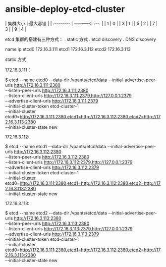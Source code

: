 # ansible-deploy-etcd-cluster

| 集群大小   |    最大容错  |
| :-------- | --------:| :--: |
| 1	      |    0      |
| 3	      |    1      |
| 5	      |    2      |
| 7	      |    3      |
| 9	      |    4      |

etcd 集群的搭建有三种方式：
. static 方式
. etcd discovery
. DNS discovery

name	  ip
etcd0 172.16.3.111
etcd1	172.16.3.112
etcd2	172.16.3.113

static 方式


172.16.3.111：

$ etcd --name etcd0 --data-dir /vpants/etcd/data --initial-advertise-peer-urls http://172.16.3.111:2380 \
  --listen-peer-urls http://172.16.3.111:2380 \
  --listen-client-urls http://172.16.3.111:2379,http://127.0.0.1:2379 \
  --advertise-client-urls http://172.16.3.111:2379 \
  --initial-cluster-token etcd-cluster-1 \
  --initial-cluster etcd0=http://172.16.3.111:2380,etcd1=http://172.16.3.112:2380,etcd2=http://172.16.3.113:2380 \
  --initial-cluster-state new
  
172.16.3.112:

$ etcd --name etcd1 --data-dir /vpants/etcd/data --initial-advertise-peer-urls http://172.16.3.112:2380 \
  --listen-peer-urls http://172.16.3.112:2380 \
  --listen-client-urls http://172.16.3.112:2379,http://127.0.0.1:2379 \
  --advertise-client-urls http://172.16.3.112:2379 \
  --initial-cluster-token etcd-cluster-1 \
  --initial-cluster etcd0=http://172.16.3.111:2380,etcd1=http://172.16.3.112:2380,etcd2=http://172.16.3.113:2380 \
  --initial-cluster-state new
  
 172.16.3.113:
 
 $ etcd --name etcd2 --data-dir /vpants/etcd/data --initial-advertise-peer-urls http://172.16.3.113:2380 \
  --listen-peer-urls http://172.16.3.113:2380 \
  --listen-client-urls http://172.16.3.113:2379,http://127.0.0.1:2379 \
  --advertise-client-urls http://172.16.3.113:2379 \
  --initial-cluster-token etcd-cluster-1 \
  --initial-cluster etcd0=http://172.16.3.111:2380,etcd1=http://172.16.3.112:2380,etcd2=http://172.16.3.113:2380 \
  --initial-cluster-state new
